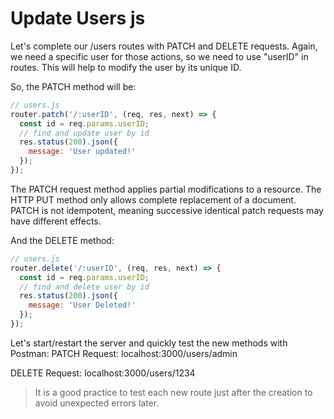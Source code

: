 # Update Users js

Let's complete our /users routes with PATCH and DELETE requests.
Again, we need a specific user for those actions, so we need to use "userID" in routes. This will help to modify the user by its unique ID. 

So, the PATCH method will be:

```js
// users.js
router.patch('/:userID', (req, res, next) => {
  const id = req.params.userID;
  // find and update user by id
  res.status(200).json({
    message: 'User updated!'
  });
});
```


The PATCH request method applies partial modifications to a resource. The HTTP PUT method only allows complete replacement of a document. PATCH is not idempotent, meaning successive identical patch requests may have different effects. 

And the DELETE method:
```js
// users.js
router.delete('/:userID', (req, res, next) => {
  const id = req.params.userID;
  // find and delete user by id
  res.status(200).json({
    message: 'User Deleted!'
  });
});
```

Let's start/restart the server and quickly test the new methods with Postman:
PATCH Request: localhost:3000/users/admin

DELETE Request: localhost:3000/users/1234

> It is a good practice to test each new route just after the creation to avoid unexpected errors later.